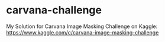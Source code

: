 # carvana-challenge
My Solution for Carvana Image Masking Challenge on Kaggle: https://www.kaggle.com/c/carvana-image-masking-challenge
